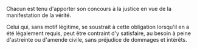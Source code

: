   
 Chacun est tenu d'apporter son concours à la justice en vue de la manifestation de la vérité.  

  
 Celui qui, sans motif légitime, se soustrait à cette obligation lorsqu'il en a été légalement requis, peut être contraint d'y satisfaire, au besoin à peine d'astreinte ou d'amende civile, sans préjudice de dommages et intérêts.  
